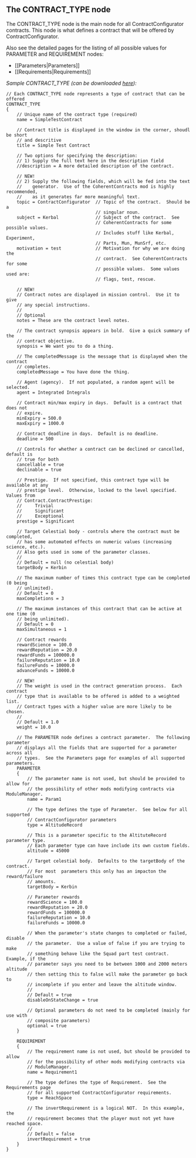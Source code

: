 ## The CONTRACT_TYPE node

The CONTRACT_TYPE node is the main node for all ContractConfigurator contracts.  This node is what defines a contract that will be offered by ContractConfigurator.

Also see the detailed pages for the listing of all possible values for PARAMETER and REQUIREMENT nodes:
* [[Parameters|Parameters]]
* [[Requirements|Requirements]]

_Sample CONTRACT_TYPE (can be downloaded [here](https://raw.githubusercontent.com/jrossignol/ContractConfigurator/master/test/SampleContract.cfg)):_

    // Each CONTRACT_TYPE node represents a type of contract that can be offered
    CONTRACT_TYPE
    {
        // Unique name of the contract type (required)
        name = SimpleTestContract

        // Contract title is displayed in the window in the corner, shoudl be short
        // and descritive
        title = Simple Test Contract

        // Two options for specifying the description:
        // 1) Supply the full text here in the description field
        //description = A more detailed description of the contract.

        // NEW!
        // 2) Supply the following fields, which will be fed into the text
        //    generator.  Use of the CoherentContracts mod is highly recommended,
        //    as it generates far more meaningful text.
        topic = ContractConfigurator  // Topic of the contract.  Should be a
                                      // singular noun.
        subject = Kerbal              // Subject of the contract.  See
                                      // CoherentContracts for some possible values.
                                      // Includes stuff like Kerbal, Experiment,
                                      // Parts, Mun, MunSrf, etc.
        motivation = test             // Motivation for why we are doing the
                                      // contract.  See CoherentContracts for some
                                      // possible values.  Some values used are:
                                      // flags, test, rescue.

        // NEW!
        // Contract notes are displayed in mission control.  Use it to give 
        // any special instructions.
        //
        // Optional
        notes = These are the contract level notes.

        // The contract synopsis appears in bold.  Give a quick summary of the
        // contract objective.
        synopsis = We want you to do a thing.

        // The completedMessage is the message that is displayed when the contract
        // completes.
        completedMessage = You have done the thing.

        // Agent (agency).  If not populated, a random agent will be selected.
        agent = Integrated Integrals

        // Contract min/max expiry in days.  Default is a contract that does not
        // expire.
        minExpiry = 500.0
        maxExpiry = 1000.0

        // Contract deadline in days.  Default is no deadline.
        deadline = 500

        // Controls for whether a contract can be declined or cancelled, default is
        // true for both
        cancellable = true
        declinable = true

        // Prestige.  If not specified, this contract type will be available at any
        // prestige level.  Otherwise, locked to the level specified.  Values from
        // Contract.ContractPrestige:
        //     Trivial
        //     Significant
        //     Exceptional
        prestige = Significant

        // Target Celestial body - controls where the contract must be completed,
        // has some automated effects on numeric values (increasing science, etc.).
        // Also gets used in some of the parameter classes.
        //
        // Default = null (no celestial body)
        targetBody = Kerbin

        // The maximum number of times this contract type can be completed (0 being
        // unlimited).
        // Default = 0
        maxCompletions = 3

        // The maximum instances of this contract that can be active at one time (0
        // being unlimited).
        // Default = 0
        maxSimultaneous = 1

        // Contract rewards
        rewardScience = 100.0
        rewardReputation = 20.0
        rewardFunds = 100000.0
        failureReputation = 10.0
        failureFunds = 10000.0
        advanceFunds = 10000.0

        // NEW!
        // The weight is used in the contract generation process.  Each contract
        // type that is available to be offered is added to a weighted list.
        // Contract types with a higher value are more likely to be chosen.
        //
        // Default = 1.0
        weight = 10.0

        // The PARAMETER node defines a contract parameter.  The following parameter
        // displays all the fields that are supported for a parameter across all
        // types.  See the Parameters page for examples of all supported parameters.
        PARAMETER
        {
            // The parameter name is not used, but should be provided to allow for
            // the possibility of other mods modifying contracts via ModuleManager.
            name = Param1

            // The type defines the type of Parameter.  See below for all supported
            // ContractConfigurator parameters
            type = AltitudeRecord

            // This is a parameter specific to the AltituteRecord parameter type.
            // Each parameter type can have include its own custom fields.
            altitude = 45000

            // Target celestial body.  Defaults to the targetBody of the contract.
            // For most  parameters this only has an impacton the reward/failure
            // amounts.
            targetBody = Kerbin

            // Parameter rewards
            rewardScience = 100.0
            rewardReputation = 20.0
            rewardFunds = 100000.0
            failureReputation = 10.0
            failureFunds = 10000.0

            // When the parameter's state changes to completed or failed, disable
            // the parameter.  Use a value of false if you are trying to make
            // something behave like the Squad part test contract.  Example, if the
            // parameter says you need to be between 1000 and 2000 meters altitude
            // then setting this to false will make the parameter go back to
            // incomplete if you enter and leave the altitude window.
            //
            // Default = true
            disableOnStateChange = true

            // Optional parameters do not need to be completed (mainly for use with
            // composite parameters)
            optional = true
        }

        REQUIREMENT
        {
            // The requirement name is not used, but should be provided to allow
            // for the possibility of other mods modifying contracts via
            // ModuleManager.
            name = Requirement1

            // The type defines the type of Requirement.  See the Requirements page
            // for all supported ContractConfigurator requirements.
            type = ReachSpace

            // The invertRequirement is a logical NOT.  In this example, the
            // requirement becomes that the player must not yet have reached space.
            //
            // Default = false
            invertRequirement = true
        }
    }
